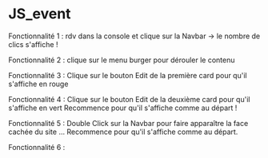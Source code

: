 # JS_event

Fonctionnalité 1 : rdv dans la console et clique sur la Navbar -> le nombre de clics s'affiche !

Fonctionnalité 2 : clique sur le menu burger pour dérouler le contenu

Fonctionnalité 3 : Clique sur le bouton Edit de la première card pour qu'il s'affiche en rouge

Fonctionnalité 4 : Clique sur le bouton Edit de la deuxième card pour qu'il s'affiche en vert
                   Recommence pour qu'il s'affiche comme au départ !
                   
Fonctionnalité 5 : Double Click sur la Navbar pour faire apparaître la face cachée du site ...
                   Recommence pour qu'il s'affiche comme au départ.

Fonctionnalité 6 : 
